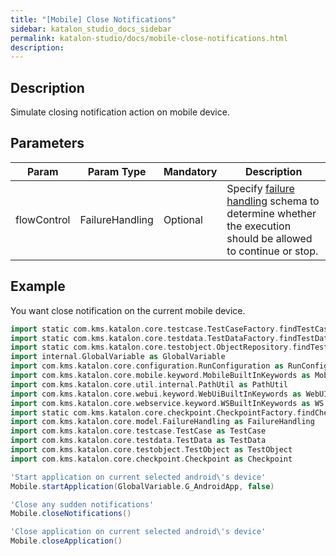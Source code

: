 ```yaml
---
title: "[Mobile] Close Notifications" 
sidebar: katalon_studio_docs_sidebar
permalink: katalon-studio/docs/mobile-close-notifications.html 
description: 
---
```

Description
-----------

Simulate closing notification action on mobile device.

Parameters
----------

<table class="wrapped confluenceTable" style="table-layout: fixed;"><thead><tr><th class="xtd-0-0 confluenceTh" style="">Param</th><th class="xtd-0-1 confluenceTh" style="">Param Type</th><th class="xtd-0-2 confluenceTh" colspan="1" style="">Mandatory</th><th class="xtd-0-3 confluenceTh" colspan="1" style="">Description</th></tr></thead><tbody style=""><tr class="xtr-1" style=""><td class="xtd-1-0 confluenceTd" style=""><span style="">flowControl</span></td><td class="xtd-1-1 confluenceTd" style=""><span style="">FailureHandling</span></td><td class="xtd-1-2 confluenceTd" colspan="1" style="">Optional</td><td class="xtd-1-3 confluenceTd" colspan="1" style=""><span style="">Spec</span><span style="">ify </span><a href="https://docs.katalon.com/x/qAAM" rel="nofollow" style="">failure handling</a><span style=""> schema to determine whether the execution should be allowed to continue or stop.</span></td></tr></tbody></table>

Example 
--------

You want close notification on the current mobile device.

```groovy
import static com.kms.katalon.core.testcase.TestCaseFactory.findTestCase
import static com.kms.katalon.core.testdata.TestDataFactory.findTestData
import static com.kms.katalon.core.testobject.ObjectRepository.findTestObject
import internal.GlobalVariable as GlobalVariable
import com.kms.katalon.core.configuration.RunConfiguration as RunConfiguration
import com.kms.katalon.core.mobile.keyword.MobileBuiltInKeywords as Mobile
import com.kms.katalon.core.util.internal.PathUtil as PathUtil
import com.kms.katalon.core.webui.keyword.WebUiBuiltInKeywords as WebUI
import com.kms.katalon.core.webservice.keyword.WSBuiltInKeywords as WS
import static com.kms.katalon.core.checkpoint.CheckpointFactory.findCheckpoint
import com.kms.katalon.core.model.FailureHandling as FailureHandling
import com.kms.katalon.core.testcase.TestCase as TestCase
import com.kms.katalon.core.testdata.TestData as TestData
import com.kms.katalon.core.testobject.TestObject as TestObject
import com.kms.katalon.core.checkpoint.Checkpoint as Checkpoint

'Start application on current selected android\'s device'
Mobile.startApplication(GlobalVariable.G_AndroidApp, false)

'Close any sudden notifications'
Mobile.closeNotifications()

'Close application on current selected android\'s device'
Mobile.closeApplication()
```